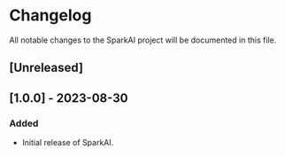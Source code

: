 # Changelog

All notable changes to the SparkAI project will be documented in this file.

## [Unreleased]

## [1.0.0] - 2023-08-30
### Added
- Initial release of SparkAI.
